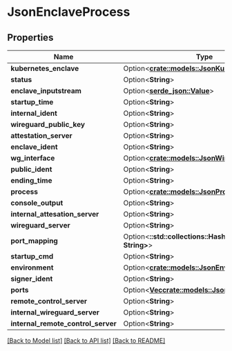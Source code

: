# JsonEnclaveProcess

## Properties

Name | Type | Description | Notes
------------ | ------------- | ------------- | -------------
**kubernetes_enclave** | Option<[**crate::models::JsonKubernetesEnclave**](json_KubernetesEnclave.md)> |  | [optional]
**status** | Option<**String**> |  | [optional]
**enclave_inputstream** | Option<[**serde_json::Value**](.md)> |  | [optional]
**startup_time** | Option<**String**> |  | [optional]
**internal_ident** | Option<**String**> |  | [optional]
**wireguard_public_key** | Option<**String**> |  | [optional]
**attestation_server** | Option<**String**> |  | [optional]
**enclave_ident** | Option<**String**> |  | [optional]
**wg_interface** | Option<[**crate::models::JsonWireguardInterface**](json_WireguardInterface.md)> |  | [optional]
**public_ident** | Option<**String**> |  | [optional]
**ending_time** | Option<**String**> |  | [optional]
**process** | Option<[**crate::models::JsonProcess**](json_Process.md)> |  | [optional]
**console_output** | Option<**String**> |  | [optional]
**internal_attesation_server** | Option<**String**> |  | [optional]
**wireguard_server** | Option<**String**> |  | [optional]
**port_mapping** | Option<**::std::collections::HashMap<String, String>**> |  | [optional]
**startup_cmd** | Option<**String**> |  | [optional]
**environment** | Option<[**crate::models::JsonEnvironment**](json_Environment.md)> |  | [optional]
**signer_ident** | Option<**String**> |  | [optional]
**ports** | Option<[**Vec<crate::models::JsonEnclavePort>**](json_EnclavePort.md)> |  | [optional]
**remote_control_server** | Option<**String**> |  | [optional]
**internal_wireguard_server** | Option<**String**> |  | [optional]
**internal_remote_control_server** | Option<**String**> |  | [optional]

[[Back to Model list]](../README.md#documentation-for-models) [[Back to API list]](../README.md#documentation-for-api-endpoints) [[Back to README]](../README.md)



